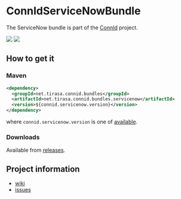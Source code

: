 ConnIdServiceNowBundle
==============

The ServiceNow bundle is part of the [ConnId](http://connid.tirasa.net) project.

<a href="https://travis-ci.org/Tirasa/ConnIdServiceNowBundle"><img src="https://api.travis-ci.org/Tirasa/ConnIdServiceNowBundle.png"/></a>
<a href="#">
  <img src="https://img.shields.io/maven-central/v/net.tirasa.connid.bundles/net.tirasa.connid.bundles.servicenow.svg"/>
</a>

## How to get it

### Maven

```XML
<dependency>
  <groupId>net.tirasa.connid.bundles</groupId>
  <artifactId>net.tirasa.connid.bundles.servicenow</artifactId>
  <version>${connid.servicenow.version}</version>
</dependency>
```

where `connid.servicenow.version` is one of [available](http://repo1.maven.org/maven2/net/tirasa/connid/bundles/net.tirasa.connid.bundles.servicenow/).

### Downloads

Available from [releases](https://github.com/Tirasa/ConnIdServiceNowBundle/releases).

## Project information

 * [wiki](https://connid.atlassian.net/wiki/display/BASE/ServiceNow)
 * [issues](https://connid.atlassian.net/browse/SERVICENOW)

